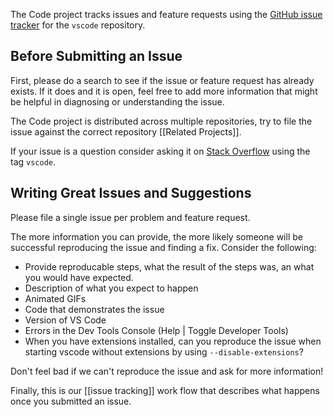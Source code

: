 The Code project tracks issues and feature requests using the [GitHub issue tracker](https://github.com/microsoft/vscode/issues) for the `vscode` repository. 

## Before Submitting an Issue
First, please do a search to see if the issue or feature request has already exists. If it does and it is open, feel free to add more information that might be helpful in diagnosing or understanding the issue.

The Code project is distributed across multiple repositories, try to file the issue against the correct repository [[Related Projects]].

If your issue is a question consider asking it on [Stack Overflow](https://stackoverflow.com/questions/tagged/vscode) using the tag `vscode`.

## Writing Great Issues and Suggestions

Please file a single issue per problem and feature request.

The more information you can provide, the more likely someone will be successful reproducing the issue and finding a fix.  Consider the following:

* Provide reproducable steps, what the result of the steps was, an what you would have expected.
* Description of what you expect to happen
* Animated GIFs
* Code that demonstrates the issue
* Version of VS Code
* Errors in the Dev Tools Console (Help | Toggle Developer Tools)
* When you have extensions installed, can you reproduce the issue when starting vscode without extensions by using `--disable-extensions`? 

Don't feel bad if we can't reproduce the issue and ask for more information!

Finally, this is our [[issue tracking]] work flow that describes what happens once you submitted an issue.